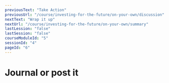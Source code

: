 ```yaml
---
previousText: "Take Action"
previousUrl: "/course/investing-for-the-future/on-your-own/discussion"
nextText: "Wrap it up"
nextUrl: "/course/investing-for-the-future/on-your-own/summary"
lastLession: "false"
lastSession: "false"
courseModuleId: "5"
sessionId: "4"
pageId: "6"
---
```



# Journal or post it